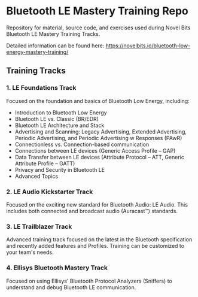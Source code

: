# Bluetooth LE Mastery Training Repo
Repository for material, source code, and exercises used during Novel Bits Bluetooth LE Mastery Training Tracks.

Detailed information can be found here: https://novelbits.io/bluetooth-low-energy-mastery-training/

## Training Tracks
### 1. LE Foundations Track
Focused on the foundation and basics of Bluetooth Low Energy, including:
- Introduction to Bluetooth Low Energy
- Bluetooth LE vs. Classic (BR/EDR)
- Bluetooth LE Architecture and Stack
- Advertising and Scanning: Legacy Advertising, Extended Advertising, Periodic Advertising, and Periodic Advertising w Responses (PAwR)
- Connectionless vs. Connection-based communication
- Connections between LE devices (Generic Access Profile – GAP)
- Data Transfer between LE devices (Attribute Protocol – ATT, Generic Attribute Profile – GATT)
- Privacy and Security in Bluetooth LE
- Advanced Topics

### 2. LE Audio Kickstarter Track
Focused on the exciting new standard for Bluetooth Audio: LE Audio. This includes both connected and broadcast audio (Auracast™) standards.

### 3. LE Trailblazer Track
Advanced training track focused on the latest in the Bluetooth specification and recently added features and Profiles. Training can be customized to your team's needs.

### 4. Ellisys Bluetooth Mastery Track
Focused on using Ellisys' Bluetooth Protocol Analyzers (Sniffers) to understand and debug Bluetooth LE communication. 

